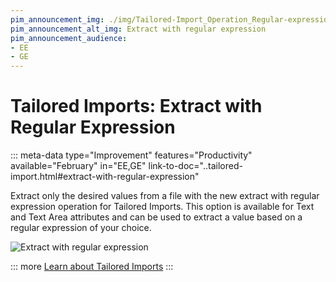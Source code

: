 ```yaml
---
pim_announcement_img: ./img/Tailored-Import_Operation_Regular-expression.png
pim_announcement_alt_img: Extract with regular expression
pim_announcement_audience:
- EE
- GE
---
```


# Tailored Imports: Extract with Regular Expression
::: meta-data type="Improvement" features="Productivity" available="February" in="EE,GE" link-to-doc="..tailored-import.html#extract-with-regular-expression"

Extract only the desired values from a file with the new extract with regular expression operation for Tailored Imports. This option is available for Text and Text Area attributes and can be used to extract a value based on a regular expression of your choice. 


![Extract with regular expression](../img/Tailored-Import_Operation_Regular-expression.png)


::: more
[Learn about Tailored Imports](../articles/tailored-import.html#overview)
:::